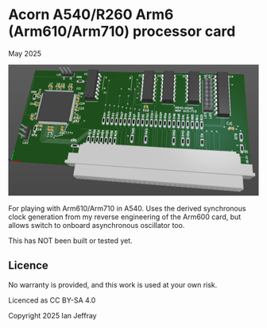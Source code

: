 # Acorn A540/R260 Arm6 (Arm610/Arm710) processor card

May 2025

![3D View](Generated/A540R260_Arm6_3D_View.png)

For playing with Arm610/Arm710 in A540.  Uses the derived synchronous clock generation from my reverse engineering of the Arm600 card, but allows switch to onboard asynchronous oscillator too.

This has NOT been built or tested yet.


## Licence

No warranty is provided, and this work is used at your own risk.  

Licenced as CC BY-SA 4.0

Copyright 2025 Ian Jeffray

